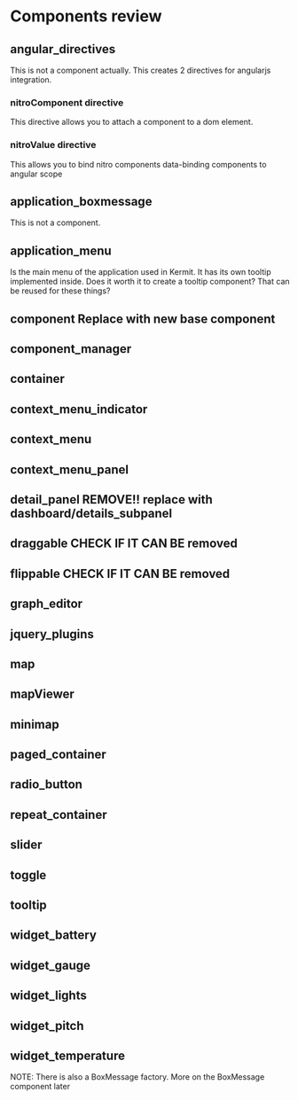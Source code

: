 # Components review

## angular_directives

This is not a component actually. This creates 2 directives for angularjs 
integration.
### nitroComponent directive
This directive allows you to attach a component to a dom element.

### nitroValue directive
This allows you to bind nitro components data-binding components to angular
scope

## application_boxmessage
This is not a component.

## application_menu
Is the main menu of the application used in Kermit. It has its own tooltip
implemented inside. Does it worth it to create a tooltip component? That
can be reused for these things?

## component Replace with new base component

## component_manager

## container

## context_menu_indicator

## context_menu

## context_menu_panel

## detail_panel REMOVE!! replace with dashboard/details_subpanel

## draggable CHECK IF IT CAN BE removed

## flippable CHECK IF IT CAN BE removed

## graph_editor

## jquery_plugins

## map

## mapViewer

## minimap

## paged_container

## radio_button

## repeat_container

## slider

## toggle

## tooltip

## widget_battery

## widget_gauge

## widget_lights

## widget_pitch

## widget_temperature

NOTE: There is also a BoxMessage factory. More on the BoxMessage component later
